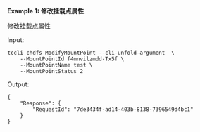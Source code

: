 **Example 1: 修改挂载点属性**

修改挂载点属性

Input: 

```
tccli chdfs ModifyMountPoint --cli-unfold-argument  \
    --MountPointId f4mnvilzmdd-Tx5f \
    --MountPointName test \
    --MountPointStatus 2
```

Output: 
```
{
    "Response": {
        "RequestId": "7de3434f-ad14-403b-8138-7396549d4bc1"
    }
}
```

